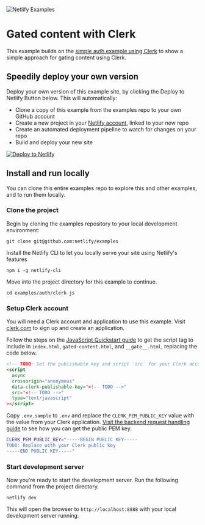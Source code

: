 ![Netlify Examples](https://github.com/netlify/examples/assets/5865/4145aa2f-b915-404f-af02-deacee24f7bf)

# Gated content with Clerk

This example builds on the [simple auth example using Clerk](https://github.com/netlify/examples/tree/main/examples/auth/clerk-js) to show a simple approach for gating content using Clerk.

## Speedily deploy your own version

Deploy your own version of this example site, by clicking the Deploy to Netlify Button below. This will automatically:

- Clone a copy of this example from the examples repo to your own GitHub account
- Create a new project in your [Netlify account](https://app.netlify.com/?utm_medium=social&utm_source=github&utm_campaign=deved&utm_content=netlify-examples), linked to your new repo
- Create an automated deployment pipeline to watch for changes on your repo
- Build and deploy your new site

[![Deploy to Netlify](https://www.netlify.com/img/deploy/button.svg)](https://app.netlify.com/start/deploy?repository=https://github.com/netlify/examples/&create_from_path=examples/auth/clerk-gated-page&utm_campaign=netlify-examples)

## Install and run locally

You can clone this entire examples repo to explore this and other examples, and to run them locally.

### Clone the project

Begin by cloning the examples repository to your local development environment:

    git clone git@github.com:netlify/examples

Install the Netlify CLI to let you locally serve your site using Netlify's features

    npm i -g netlify-cli

Move into the project directory for this example to continue.

    cd examples/auth/clerk-js

### Setup Clerk account

You will need a Clerk account and application to use this example. Visit [clerk.com](https://clerk.com/) to sign up and create an application.

Follow the steps on the [JavaScript Quickstart guide](https://clerk.com/docs/quickstarts/javascript) to get the script tag to include in `index.html`, `gated-content.html`, and `__gate__.html`, replacing the code below.

```html
<!-- TODO: Set the publishable key and script `src` for your Clerk account -->
<script
  async
  crossorigin="anonymous"
  data-clerk-publishable-key="<!-- TODO -->"
  src="<!-- TODO -->"
  type="text/javascript"
></script>
```

Copy `.env.sample` to `.env` and replace the `CLERK_PEM_PUBLIC_KEY` value with the value from your Clerk application. [Visit the backend request handling guide](https://clerk.com/docs/backend-requests/handling/manual-jwt#get-your-instances-public-key) to see how you can get the public PEM key.

```bash
CLERK_PEM_PUBLIC_KEY="-----BEGIN PUBLIC KEY-----
TODO: Replace with your Clerk public key
-----END PUBLIC KEY-----"
```

### Start development server

Now you're ready to start the development server. Run the following command from the project directory.

    netlify dev

This will open the browser to `http://localhost:8888` with your local development server running.
